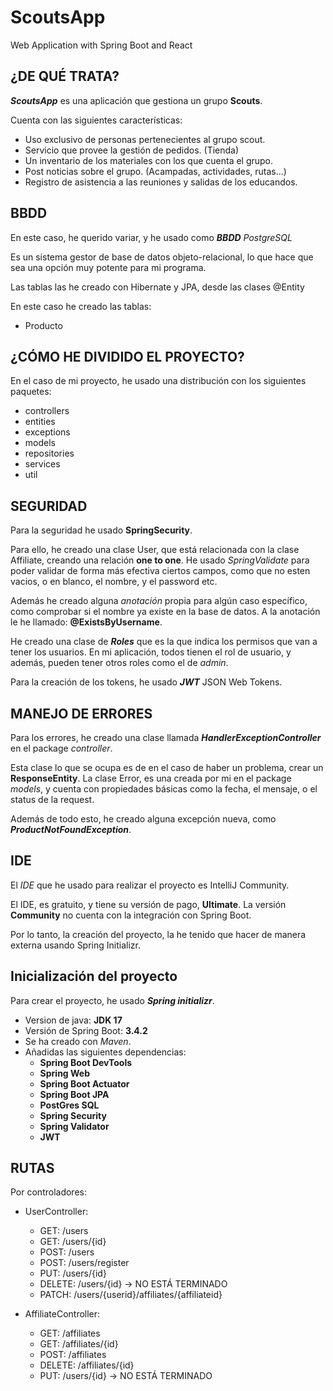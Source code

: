 # ScoutsApp
Web Application with Spring Boot and React

## ¿DE QUÉ TRATA?

***ScoutsApp*** es una aplicación que gestiona un grupo **Scouts**.

Cuenta con las siguientes características:
- Uso exclusivo de personas pertenecientes al grupo scout.
- Servicio que provee la gestión de pedidos. (Tienda)
- Un inventario de los materiales con los que cuenta el grupo.
- Post noticias sobre el grupo. (Acampadas, actividades, rutas...)
- Registro de asistencia a las reuniones y salidas de los educandos.

## BBDD

En este caso, he querido variar, y he usado como ***BBDD*** *PostgreSQL* 

Es un sistema gestor de base de datos objeto-relacional, lo que hace que sea una opción muy potente para mi programa.

Las tablas las he creado con Hibernate y JPA, desde las clases @Entity

En este caso he creado las tablas:

- Producto






## ¿CÓMO HE DIVIDIDO EL PROYECTO?

En el caso de mi proyecto, he usado una distribución con los siguientes paquetes:

  - controllers
  - entities
  - exceptions
  - models
  - repositories
  - services
  - util

## SEGURIDAD

Para la seguridad he usado **SpringSecurity**.

Para ello, he creado una clase User, que está relacionada con la clase Affiliate, creando una relación **one to one**.
He usado *SpringValidate* para poder validar de forma más efectiva ciertos campos, como que no esten vacios, o en blanco, el nombre, y el password etc.

Además he creado alguna *anotación* propia para algún caso específico, como comprobar si el nombre ya existe en la base de datos.
A la anotación le he llamado: **@ExistsByUsername**.

He creado una clase de ***Roles*** que es la que indica los permisos que van a tener los usuarios.
En mi aplicación, todos tienen el rol de usuario, y además, pueden tener otros roles como el de *admin*.

Para la creación de los tokens, he usado ***JWT*** JSON Web Tokens.

## MANEJO DE ERRORES

Para los errores, he creado una clase llamada ***HandlerExceptionController*** en el package *controller*.

Esta clase lo que se ocupa es de en el caso de haber un problema, crear un **ResponseEntity<Error>**.
La clase Error, es una creada por mi en el package *models*, y cuenta con propiedades básicas como la fecha, el mensaje, o el status de la request.

Además de todo esto, he creado alguna excepción nueva, como ***ProductNotFoundException***.

## IDE 

El *IDE* que he usado para realizar el proyecto es IntelliJ Community.

El IDE, es gratuito, y tiene su versión de pago, **Ultimate**. La versión **Community** no cuenta con la integración
con Spring Boot.

Por lo tanto, la creación del proyecto, la he tenido que hacer de manera externa usando Spring Initializr.

## Inicialización del proyecto

Para crear el proyecto, he usado ***Spring initializr***.

- Version de java: **JDK 17**
- Versión de Spring Boot: **3.4.2**
- Se ha creado con *Maven*.
- Añadidas las siguientes dependencias:
  - **Spring Boot DevTools**
  - **Spring Web**
  - **Spring Boot Actuator**
  - **Spring Boot JPA**
  - **PostGres SQL**
  - **Spring Security**
  - **Spring Validator**
  - **JWT**

## RUTAS

Por controladores:

- UserController:

  - GET: /users    
  - GET: /users/{id}
  - POST: /users
  - POST: /users/register
  - PUT: /users/{id}
  - DELETE: /users/{id} -> NO ESTÁ TERMINADO
  - PATCH: /users/{userid}/affiliates/{affiliateid}
  
- AffiliateController:

  - GET: /affiliates
  - GET: /affiliates/{id}
  - POST: /affiliates
  - DELETE: /affiliates/{id}
  - PUT: /users/{id} -> NO ESTÁ TERMINADO

